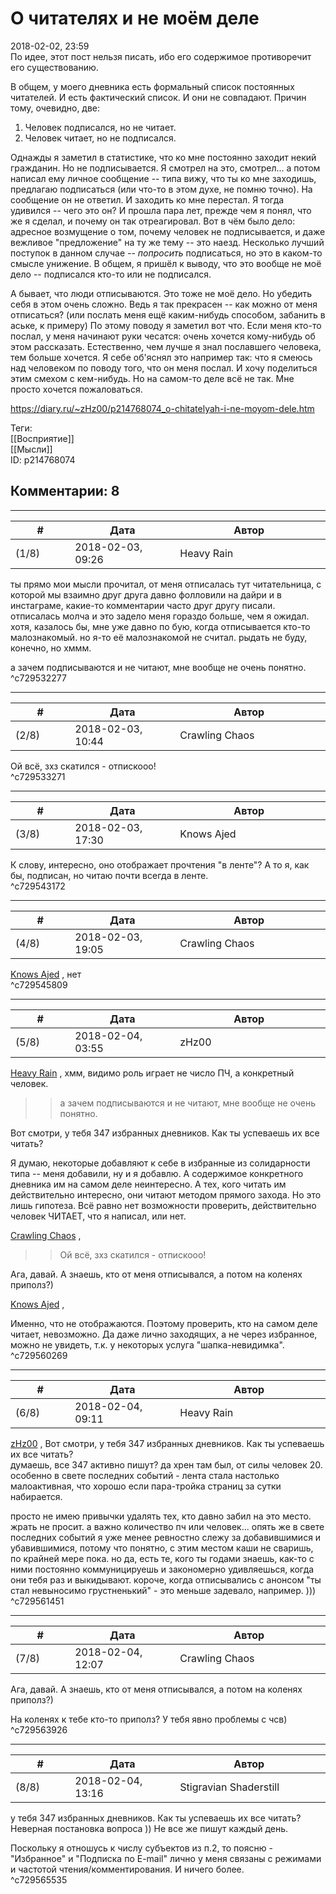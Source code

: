 О читателях и не моём деле
==========================

  
2018-02-02, 23:59  
 По идее, этот пост нельзя писать, ибо его содержимое противоречит его существованию.   
   
 В общем, у моего дневника есть формальный список постоянных читателей. И есть фактический список. И они не совпадают. Причин тому, очевидно, две:   
 1) Человек подписался, но не читает.   
 2) Человек читает, но не подписался.   
   
 Однажды я заметил в статистике, что ко мне постоянно заходит некий гражданин. Но не подписывается. Я смотрел на это, смотрел... а потом написал ему личное сообщение -- типа вижу, что ты ко мне заходишь, предлагаю подписаться (или что-то в этом духе, не помню точно). На сообщение он не ответил. И заходить ко мне перестал. Я тогда удивился -- чего это он? И прошла пара лет, прежде чем я понял, что же я сделал, и почему он так отреагировал. Вот в чём было дело: адресное возмущение о том, почему человек не подписывается, и даже вежливое "предложение" на ту же тему -- это наезд. Несколько лучший поступок в данном случае --  *попросить*  подписаться, но это в каком-то смысле унижение. В общем, я пришёл к выводу, что это вообще не моё дело -- подписался кто-то или не подписался.   
   
 А бывает, что люди отписываются. Это тоже не моё дело. Но убедить себя в этом очень сложно. Ведь я так прекрасен -- как можно от меня отписаться? (или послать меня ещё каким-нибудь способом, забанить в аське, к примеру) По этому поводу я заметил вот что. Если меня кто-то послал, у меня начинают руки чесатся: очень хочется кому-нибудь об этом рассказать. Естественно, чем лучше я знал пославшего человека, тем больше хочется. Я себе об'яснял это например так: что я смеюсь над человеком по поводу того, что он меня послал. И хочу поделиться этим смехом с кем-нибудь. Но на самом-то деле всё не так. Мне просто хочется пожаловаться.   
  
<https://diary.ru/~zHz00/p214768074_o-chitatelyah-i-ne-moyom-dele.htm>  
  
Теги:  
[[Восприятие]]  
[[Мысли]]  
ID: p214768074  


Комментарии: 8
--------------

  


---



|         #         |              Дата              |                     Автор                     |           ID           |
| --- | --- | --- | --- |
| (1/8) | 2018-02-03, 09:26 | Heavy Rain | c729532277 |

  
 ты прямо мои мысли прочитал, от меня отписалась тут читательница, с которой мы взаимно друг друга давно фолловили на дайри и в инстаграме, какие-то комментарии часто друг другу писали. отписалась молча и это задело меня гораздо больше, чем я ожидал. хотя, казалось бы, мне уже давно по бую, когда отписывается кто-то малознакомый. но я-то её малознакомой не считал. рыдать не буду, конечно, но хммм.   
   
 а зачем подписываются и не читают, мне вообще не очень понятно.   
 ^c729532277

---



|         #         |              Дата              |                     Автор                     |           ID           |
| --- | --- | --- | --- |
| (2/8) | 2018-02-03, 10:44 | Crawling Chaos | c729533271 |

  
 Ой всё, зхз скатился - отпискооо!   
 ^c729533271

---



|         #         |              Дата              |                     Автор                     |           ID           |
| --- | --- | --- | --- |
| (3/8) | 2018-02-03, 17:30 | Knows Ajed | c729543172 |

  
 К слову, интересно, оно отображает прочтения "в ленте"? А то я, как бы, подписан, но читаю почти всегда в ленте.   
 ^c729543172

---



|         #         |              Дата              |                     Автор                     |           ID           |
| --- | --- | --- | --- |
| (4/8) | 2018-02-03, 19:05 | Crawling Chaos | c729545809 |

  
  [Knows Ajed](http://Who-Knows-Ajed.diary.ru "Who Knows Ajed?")  , нет   
 ^c729545809

---



|         #         |              Дата              |                     Автор                     |           ID           |
| --- | --- | --- | --- |
| (5/8) | 2018-02-04, 03:55 | zHz00 | c729560269 |

  
  [Heavy Rain](http://kogacz.diary.ru "dear j ournal")  , хмм, видимо роль играет не число ПЧ, а конкретный человек.   
   
 >>а зачем подписываются и не читают, мне вообще не очень понятно.   
   
 Вот смотри, у тебя 347 избранных дневников. Как ты успеваешь их все читать?   
   
 Я думаю, некоторые добавляют к себе в избранные из солидарности типа -- меня добавили, ну и я добавлю. А содержимое конкретного дневника им на самом деле неинтересно. А тех, кого читать им действительно интересно, они читают методом прямого захода. Но это лишь гипотеза. Всё равно нет возможности проверить, действительно человек ЧИТАЕТ, что я написал, или нет.   
   
   
  [Crawling Chaos](http://degozaru.diary.ru "de gozaru")  ,   
   
 >>Ой всё, зхз скатился - отпискооо!   
   
 Ага, давай. А знаешь, кто от меня отписывался, а потом на коленях приполз?)   
   
  [Knows Ajed](http://Who-Knows-Ajed.diary.ru "Who Knows Ajed?")  ,   
   
 Именно, что не отображаются. Поэтому проверить, кто на самом деле читает, невозможно. Да даже лично заходящих, а не через избранное, можно не увидеть, т.к. у некоторых услуга "шапка-невидимка".   
 ^c729560269

---



|         #         |              Дата              |                     Автор                     |           ID           |
| --- | --- | --- | --- |
| (6/8) | 2018-02-04, 09:11 | Heavy Rain | c729561451 |

  
  [zHz00](https://zHz00.diary.ru "Untitled")  ,  Вот смотри, у тебя 347 избранных дневников. Как ты успеваешь их все читать?    
 думаешь, все 347 активно пишут? да хрен там был, от силы человек 20. особенно в свете последних событий - лента стала настолько малоактивная, что хорошо если пара-тройка страниц за сутки набирается.   
   
 просто не имею привычки удалять тех, кто давно забил на это место. жрать не просит. а важно количество пч или человек... опять же в свете последних событий я уже менее ревностно слежу за добавившимися и убавившимися, потому что понятно, с этим местом каши не сваришь, по крайней мере пока. но да, есть те, кого ты годами знаешь, как-то с ними постоянно коммуницируешь и закономерно удивляешься, когда они тебя раз и выкидывают. короче, когда отписывались с анонсом "ты стал невыносимо грустненький" - это меньше задевало, например. )))   
 ^c729561451

---



|         #         |              Дата              |                     Автор                     |           ID           |
| --- | --- | --- | --- |
| (7/8) | 2018-02-04, 12:07 | Crawling Chaos | c729563926 |

  
  Ага, давай. А знаешь, кто от меня отписывался, а потом на коленях приполз?)   
    
   
 На коленях к тебе кто-то приполз? У тебя явно проблемы с чсв)   
 ^c729563926

---



|         #         |              Дата              |                     Автор                     |           ID           |
| --- | --- | --- | --- |
| (8/8) | 2018-02-04, 13:16 | Stigravian Shaderstill | c729565535 |

  
  у тебя 347 избранных дневников. Как ты успеваешь их все читать?    
 Неверная постановка вопроса )) Не все же пишут каждый день.   
   
 Поскольку я отношусь к числу субъектов из п.2, то поясню - "Избранное" и "Подписка по E-mail" лично у меня связаны с режимами и частотой чтения/комментирования. И ничего более.   
 ^c729565535